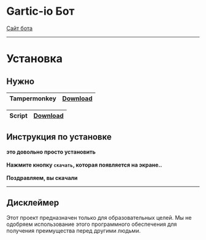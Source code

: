 # Gartic-io Бот
[Сайт бота](https://iliasaw.github.io/garticio/)



-----------------------
# Установка
## Нужно 
| Tampermonkey  | [Download](https://www.tampermonkey.net) |
| ----------- | ------- |

| Script        | [Download](https://github.com/iliasaw/garticio/raw/main/script/Gartic%20bot%20control.user.js) |
| ----------- | ------- |

## Инструкция по установке
**это довольно просто установить**\
\
**Нажмите кнопку `скачать`, которая появляется на экране..**\
\
**Поздравляем, вы скачали**

    


-----------------------
## Дисклеймер 
Этот проект предназначен только для образовательных целей. Мы не одобряем использование этого программного обеспечения для получения преимущества перед другими людьми.
